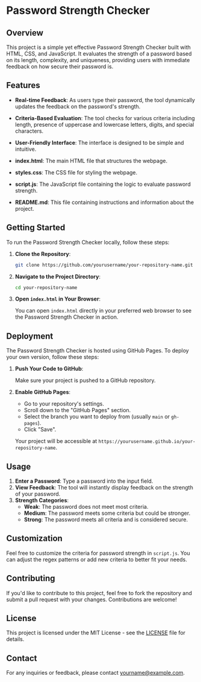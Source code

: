 # Password Strength Checker

## Overview

This project is a simple yet effective Password Strength Checker built with HTML, CSS, and JavaScript. It evaluates the strength of a password based on its length, complexity, and uniqueness, providing users with immediate feedback on how secure their password is.

## Features

- **Real-time Feedback**: As users type their password, the tool dynamically updates the feedback on the password's strength.
- **Criteria-Based Evaluation**: The tool checks for various criteria including length, presence of uppercase and lowercase letters, digits, and special characters.
- **User-Friendly Interface**: The interface is designed to be simple and intuitive.




- **index.html**: The main HTML file that structures the webpage.
- **styles.css**: The CSS file for styling the webpage.
- **script.js**: The JavaScript file containing the logic to evaluate password strength.
- **README.md**: This file containing instructions and information about the project.

## Getting Started

To run the Password Strength Checker locally, follow these steps:

1. **Clone the Repository**:

    ```bash
    git clone https://github.com/yourusername/your-repository-name.git
    ```

2. **Navigate to the Project Directory**:

    ```bash
    cd your-repository-name
    ```

3. **Open `index.html` in Your Browser**:

    You can open `index.html` directly in your preferred web browser to see the Password Strength Checker in action.

## Deployment

The Password Strength Checker is hosted using GitHub Pages. To deploy your own version, follow these steps:

1. **Push Your Code to GitHub**:

    Make sure your project is pushed to a GitHub repository.

2. **Enable GitHub Pages**:

    - Go to your repository's settings.
    - Scroll down to the "GitHub Pages" section.
    - Select the branch you want to deploy from (usually `main` or `gh-pages`).
    - Click "Save".

    Your project will be accessible at `https://yourusername.github.io/your-repository-name`.

## Usage

1. **Enter a Password**: Type a password into the input field.
2. **View Feedback**: The tool will instantly display feedback on the strength of your password.
3. **Strength Categories**:
   - **Weak**: The password does not meet most criteria.
   - **Medium**: The password meets some criteria but could be stronger.
   - **Strong**: The password meets all criteria and is considered secure.

## Customization

Feel free to customize the criteria for password strength in `script.js`. You can adjust the regex patterns or add new criteria to better fit your needs.

## Contributing

If you'd like to contribute to this project, feel free to fork the repository and submit a pull request with your changes. Contributions are welcome!

## License

This project is licensed under the MIT License - see the [LICENSE](LICENSE) file for details.

## Contact

For any inquiries or feedback, please contact [yourname@example.com](mailto:yourname@example.com).

